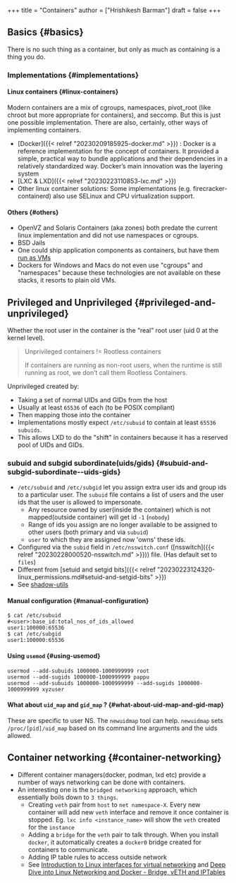 +++
title = "Containers"
author = ["Hrishikesh Barman"]
draft = false
+++

## Basics {#basics}

There is no such thing as a container, but only as much as containing is a thing you do.


### Implementations {#implementations}


#### Linux containers {#linux-containers}

Modern containers are a mix of cgroups, namespaces, pivot_root (like chroot but more appropriate for containers), and seccomp. But this is just one possible implementation. There are also, certainly, other ways of implementing containers.

-   [Docker]({{< relref "20230209185925-docker.md" >}}) : Docker is a reference implementation for the concept of containers. It provided a simple, practical way to bundle applications and their dependencies in a relatively standardized way. Docker’s main innovation was the layering system
-   [LXC &amp; LXD]({{< relref "20230223110853-lxc.md" >}})
-   Other linux container solutions: Some implementations (e.g. firecracker-containerd) also use SELinux and CPU virtualization support.


#### Others {#others}

-   OpenVZ and Solaris Containers (aka zones) both predate the current linux implementation and did not use namespaces or cgroups.
-   BSD Jails
-   One could ship application components as containers, but have them [run as VMs](https://fly.io/blog/sandboxing-and-workload-isolation/)
-   Dockers for Windows and Macs do not even use "cgroups" and "namespaces" because these technologies are not available on these stacks, it resorts to plain old VMs.


## Privileged and Unprivileged {#privileged-and-unprivileged}

Whether the root user in the container is the “real” root user (uid 0 at the kernel level).

<div class="warning small-text">

> Unprivileged containers != Rootless containers
>
> If containers are running as non-root users, when the runtime is still running as root, we don’t call them Rootless Containers.
</div>

Unprivileged created by:

-   Taking a set of normal UIDs and GIDs from the host
-   Usually at least `65536` of each (to be POSIX compliant)
-   Then mapping those into the container
-   Implementations mostly expect `/etc/subuid` to contain at least `65536 subuids`.
-   This allows LXD to do the "shift" in containers because it has a reserved pool of UIDs and GIDs.


### subuid and subgid subordinate(uids/gids) {#subuid-and-subgid-subordinate--uids-gids}

-   `/etc/subuid` and `/etc/subgid` let you assign extra user ids and group ids to a particular user. The `subuid` file contains a list of users and the user ids that the user is allowed to impersonate.
    -   Any resource owned by user(inside the container) which is not mapped(outside container) will get id `-1` (`nobody`)
    -   Range of ids you assign are no longer available to be assigned to other users (both primary and via `subuid`)
    -   `user` to which they are assigned now 'owns' these ids.
-   Configured via the `subid` field in `/etc/nsswitch.conf` ([nsswitch]({{< relref "20230228000520-nsswitch.md" >}})) file. (Has default set to `files`)
-   Different from [setuid and setgid bits]({{< relref "20230223124320-linux_permissions.md#setuid-and-setgid-bits" >}})
-   See [shadow-utils](https://www.mankier.com/package/shadow-utils)


#### Manual configuration {#manual-configuration}

```shell
$ cat /etc/subuid
#<user>:base_id:total_nos_of_ids_allowed
user1:100000:65536
$ cat /etc/subgid
user1:100000:65536
```


#### Using `usemod` {#using-usemod}

```shell
usermod --add-subuids 1000000-1000999999 root
usermod --add-sugids 1000000-1000999999 pappu
usermod --add-subuids 1000000-1000999999 --add-sugids 1000000-1000999999 xyzuser
```


#### What about `uid_map` and `gid_map` ? {#what-about-uid-map-and-gid-map}

These are specific to user NS. The `newuidmap` tool can help. `newuidmap` sets `/proc/[pid]/uid_map` based on its command line arguments and the uids allowed.


## Container networking {#container-networking}

-   Different container managers(docker, podman, lxd etc) provide a number of ways networking can be done with containers.
-   An interesting one is the `bridged networking` approach, which essentially boils down to `3 things`.
    -   Creating `veth` pair from `host` to `net namespace-X`. Every new container will add new `veth` interface and remove it once container is stopped. Eg. `lxc info <instance_name>` will show the `veth` created for the `instance`
    -   Adding a `bridge` for the `veth` pair to talk through. When you install `docker`, it automatically creates a `docker0` bridge created for containers to communicate.
    -   Adding IP table rules to access outside network
    -   See [Introduction to Linux interfaces for virtual networking](https://developers.redhat.com/blog/2018/10/22/introduction-to-linux-interfaces-for-virtual-networking#veth)  and [Deep Dive into Linux Networking and Docker - Bridge, vETH and IPTables](https://aly.arriqaaq.com/linux-networking-bridge-iptables-and-docker/)
